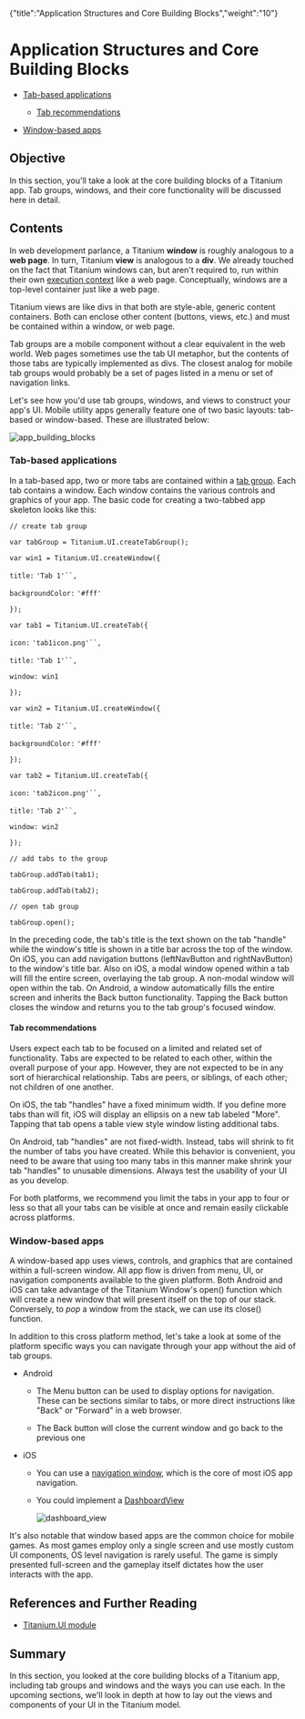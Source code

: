 {"title":"Application Structures and Core Building Blocks","weight":"10"} 

# Application Structures and Core Building Blocks

*   [Tab-based applications](#Tab-basedapplications)
    
    *   [Tab recommendations](#Tabrecommendations)
        
*   [Window-based apps](#Window-basedapps)
    

## Objective

In this section, you'll take a look at the core building blocks of a Titanium app. Tab groups, windows, and their core functionality will be discussed here in detail.

## Contents

In web development parlance, a Titanium **window** is roughly analogous to a **web page**. In turn, Titanium **view** is analogous to a **div**. We already touched on the fact that Titanium windows can, but aren't required to, run within their own [execution context](/docs/appc/Titanium_SDK/Titanium_SDK_How-tos/Cross-Platform_Mobile_Development_In_Titanium/Coding_Strategies/#Executioncontexts) like a web page. Conceptually, windows are a top-level container just like a web page.

Titanium views are like divs in that both are style-able, generic content containers. Both can enclose other content (buttons, views, etc.) and must be contained within a window, or web page.

Tab groups are a mobile component without a clear equivalent in the web world. Web pages sometimes use the tab UI metaphor, but the contents of those tabs are typically implemented as divs. The closest analog for mobile tab groups would probably be a set of pages listed in a menu or set of navigation links.

Let's see how you'd use tab groups, windows, and views to construct your app's UI. Mobile utility apps generally feature one of two basic layouts: tab-based or window-based. These are illustrated below:

![app_building_blocks](/Images/appc/download/attachments/29004894/app_building_blocks.png)

### Tab-based applications

In a tab-based app, two or more tabs are contained within a [tab group](#!/api/Titanium.UI.TabGroup). Each tab contains a window. Each window contains the various controls and graphics of your app. The basic code for creating a two-tabbed app skeleton looks like this:

`// create tab group`

`var tabGroup = Titanium.UI.createTabGroup();`

`var win1 = Titanium.UI.createWindow({`

`title:` `'Tab 1'``,`

`backgroundColor:` `'#fff'`

`});`

`var tab1 = Titanium.UI.createTab({`

`icon:` `'tab1icon.png'``,`

`title:` `'Tab 1'``,`

`window: win1`

`});`

`var win2 = Titanium.UI.createWindow({`

`title:` `'Tab 2'``,`

`backgroundColor:` `'#fff'`

`});`

`var tab2 = Titanium.UI.createTab({`

`icon:` `'tab2icon.png'``,`

`title:` `'Tab 2'``,`

`window: win2`

`});`

`// add tabs to the group`

`tabGroup.addTab(tab1);`

`tabGroup.addTab(tab2);`

`// open tab group`

`tabGroup.open();`

In the preceding code, the tab's title is the text shown on the tab "handle" while the window's title is shown in a title bar across the top of the window. On iOS, you can add navigation buttons (leftNavButton and rightNavButton) to the window's title bar. Also on iOS, a modal window opened within a tab will fill the entire screen, overlaying the tab group. A non-modal window will open within the tab. On Android, a window automatically fills the entire screen and inherits the Back button functionality. Tapping the Back button closes the window and returns you to the tab group's focused window.

#### Tab recommendations

Users expect each tab to be focused on a limited and related set of functionality. Tabs are expected to be related to each other, within the overall purpose of your app. However, they are not expected to be in any sort of hierarchical relationship. Tabs are peers, or siblings, of each other; not children of one another.

On iOS, the tab "handles" have a fixed minimum width. If you define more tabs than will fit, iOS will display an ellipsis on a new tab labeled "More". Tapping that tab opens a table view style window listing additional tabs.

On Android, tab "handles" are not fixed-width. Instead, tabs will shrink to fit the number of tabs you have created. While this behavior is convenient, you need to be aware that using too many tabs in this manner make shrink your tab "handles" to unusable dimensions. Always test the usability of your UI as you develop.

For both platforms, we recommend you limit the tabs in your app to four or less so that all your tabs can be visible at once and remain easily clickable across platforms.

### Window-based apps

A window-based app uses views, controls, and graphics that are contained within a full-screen window. All app flow is driven from menu, UI, or navigation components available to the given platform. Both Android and iOS can take advantage of the Titanium Window's open() function which will create a new window that will present itself on the top of our stack. Conversely, to _pop_ a window from the stack, we can use its close() function.

In addition to this cross platform method, let's take a look at some of the platform specific ways you can navigate through your app without the aid of tab groups.

*   Android
    
    *   The Menu button can be used to display options for navigation. These can be sections similar to tabs, or more direct instructions like "Back" or "Forward" in a web browser.
        
    *   The Back button will close the current window and go back to the previous one
        
*   iOS
    
    *   You can use a [navigation window](#!/api/Titanium.UI.iOS.NavigationWindow), which is the core of most iOS app navigation.
        
    *   You could implement a [DashboardView](#!/api/Titanium.UI.DashboardView)
        
        ![dashboard_view](/Images/appc/download/attachments/29004894/dashboard_view.png)

It's also notable that window based apps are the common choice for mobile games. As most games employ only a single screen and use mostly custom UI components, OS level navigation is rarely useful. The game is simply presented full-screen and the gameplay itself dictates how the user interacts with the app.

## References and Further Reading

*   [Titanium.UI module](#!/api/Titanium.UI)
    

## Summary

In this section, you looked at the core building blocks of a Titanium app, including tab groups and windows and the ways you can use each. In the upcoming sections, we'll look in depth at how to lay out the views and components of your UI in the Titanium model.